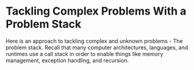 # Tackling Complex Problems With a Problem Stack

Here is an approach to tackling complex and unknown problems - The problem stack.
Recall that many computer architectures, languages, and runtimes use a call stack
in order to enable things like memory management, exception handling, and recursion.
